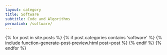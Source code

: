 ```yaml
---
layout: category
title: Software
subtitle: Code and Algorithms
permalink: /software/
---
```


<div class="posts">
	{% for post in site.posts %}
		{% if post.categories contains 'software' %}
			{% include function-generate-post-preview.html post=post %}
		{% endif %}
	{% endfor %}
</div>
